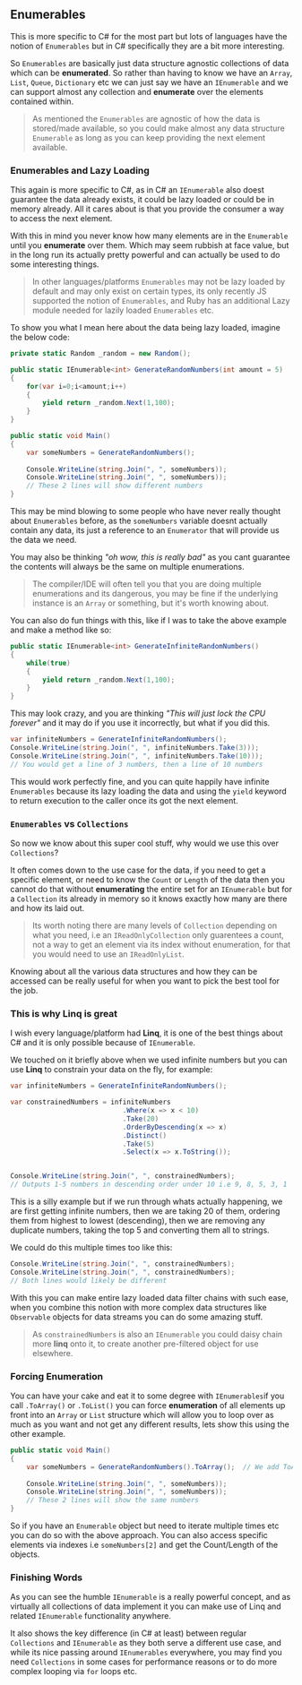 ## Enumerables

This is more specific to C# for the most part but lots of languages have the notion of `Enumerables` but in C# specifically they are a bit more interesting.

So `Enumerables` are basically just data structure agnostic collections of data which can be **enumerated**. So rather than having to know we have an `Array`, `List`, `Queue`, `Dictionary` etc we can just say we have an `IEnumerable` and we can support almost any collection and **enumerate** over the elements contained within.

> As mentioned the `Enumerables` are agnostic of how the data is stored/made available, so you could make almost any data structure `Enumerable` as long as you can keep providing the next element available.

### Enumerables and Lazy Loading

This again is more specific to C#, as in C# an `IEnumerable` also doest guarantee the data already exists, it could be lazy loaded or could be in memory already. All it cares about is that you provide the consumer a way to access the next element.

With this in mind you never know how many elements are in the `Enumerable` until you **enumerate** over them. Which may seem rubbish at face value, but in the long run its actually pretty powerful and can actually be used to do some interesting things.

> In other languages/platforms `Enumerables` may not be lazy loaded by default and may only exist on certain types, its only recently JS supported the notion of `Enumerables`, and Ruby has an additional Lazy module needed for lazily loaded `Enumerables` etc.

To show you what I mean here about the data being lazy loaded, imagine the below code:

```csharp
private static Random _random = new Random();

public static IEnumerable<int> GenerateRandomNumbers(int amount = 5)
{
    for(var i=0;i<amount;i++)
    {
        yield return _random.Next(1,100);
    }
}

public static void Main()
{
    var someNumbers = GenerateRandomNumbers();
    
    Console.WriteLine(string.Join(", ", someNumbers));	
    Console.WriteLine(string.Join(", ", someNumbers));
    // These 2 lines will show different numbers
}
```

This may be mind blowing to some people who have never really thought about `Enumerables` before, as the `someNumbers` variable doesnt actually contain any data, its just a reference to an `Enumerator` that will provide us the data we need.

You may also be thinking *"oh wow, this is really bad"* as you cant guarantee the contents will always be the same on multiple enumerations.

> The compiler/IDE will often tell you that you are doing multiple enumerations and its dangerous, you may be fine if the underlying instance is an `Array` or something, but it's worth knowing about.

You can also do fun things with this, like if I was to take the above example and make a method like so:

```csharp
public static IEnumerable<int> GenerateInfiniteRandomNumbers()
{
    while(true)
    {
        yield return _random.Next(1,100);
    }
}
```

This may look crazy, and you are thinking *"This will just lock the CPU forever"* and it may do if you use it incorrectly, but what if you did this.

```csharp
var infiniteNumbers = GenerateInfiniteRandomNumbers();
Console.WriteLine(string.Join(", ", infiniteNumbers.Take(3)));
Console.WriteLine(string.Join(", ", infiniteNumbers.Take(10)));
// You would get a line of 3 numbers, then a line of 10 numbers
```

This would work perfectly fine, and you can quite happily have infinite `Enumerables` because its lazy loading the data and using the `yield` keyword to return execution to the caller once its got the next element.

### `Enumerables` vs `Collections`

So now we know about this super cool stuff, why would we use this over `Collections`?

It often comes down to the use case for the data, if you need to get a specific element, or need to know the `Count` or `Length` of the data then you cannot do that without **enumerating** the entire set for an `IEnumerable` but for a `Collection` its already in memory so it knows exactly how many are there and how its laid out.

> Its worth noting there are many levels of `Collection` depending on what you need, i.e an `IReadOnlyCollection` only guarentees a count, not a way to get an element via its index without enumeration, for that you would need to use an `IReadOnlyList`.

Knowing about all the various data structures and how they can be accessed can be really useful for when you want to pick the best tool for the job.

### This is why Linq is great

I wish every language/platform had **Linq**, it is one of the best things about C# and it is only possible because of `IEnumerable`.

We touched on it briefly above when we used infinite numbers but you can use **Linq** to constrain your data on the fly, for example:

```csharp
var infiniteNumbers = GenerateInfiniteRandomNumbers();

var constrainedNumbers = infiniteNumbers
                            .Where(x => x < 10)
                            .Take(20)
                            .OrderByDescending(x => x)
                            .Distinct()
                            .Take(5)
                            .Select(x => x.ToString());


Console.WriteLine(string.Join(", ", constrainedNumbers);
// Outputs 1-5 numbers in descending order under 10 i.e 9, 8, 5, 3, 1
```

This is a silly example but if we run through whats actually happening, we are first getting infinite numbers, then we are taking 20 of them, ordering them from highest to lowest (descending), then we are removing any duplicate numbers, taking the top 5 and converting them all to strings.

We could do this multiple times too like this:

```csharp
Console.WriteLine(string.Join(", ", constrainedNumbers);
Console.WriteLine(string.Join(", ", constrainedNumbers);
// Both lines would likely be different
```

With this you can make entire lazy loaded data filter chains with such ease, when you combine this notion with more complex data structures like `Observable` objects for data streams you can do some amazing stuff.

> As `constrainedNumbers` is also an `IEnumerable` you could daisy chain more **linq** onto it, to create another pre-filtered object for use elsewhere.

### Forcing Enumeration

You can have your cake and eat it to some degree with `IEnumerables`if you call `.ToArray()` or `.ToList()` you can force **enumeration** of all elements up front into an `Array` or `List` structure which will allow you to loop over as much as you want and not get any different results, lets show this using the other example.

```csharp
public static void Main()
{
    var someNumbers = GenerateRandomNumbers().ToArray();  // We add ToArray()
    
    Console.WriteLine(string.Join(", ", someNumbers));	
    Console.WriteLine(string.Join(", ", someNumbers));
    // These 2 lines will show the same numbers
}
```

So if you have an `Enumerable` object but need to iterate multiple times etc you can do so with the above approach. You can also access specific elements via indexes i.e `someNumbers[2]` and get the Count/Length of the objects.

### Finishing Words

As you can see the humble `IEnumerable` is a really powerful concept, and as virtually all collections of data implement it you can make use of Linq and related `IEnumerable` functionality anywhere.

It also shows the key difference (in C# at least) between regular `Collections` and `IEnumerable` as they both serve a different use case, and while its nice passing around `IEnumerables` everywhere, you may find you need `Collections` in some cases for performance reasons or to do more complex looping via `for` loops etc.
